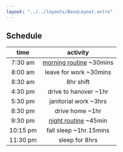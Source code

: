 ```yaml
---
layout: "../../layouts/BaseLayout.astro"
---
```

## Schedule
| time     | activity                                  |
|  :---:   |          :----:                           | 
| 7:30 am  | [morning routine](/posts/morning) ~30mins |
| 8:00 am  | leave for work ~30mins                    |
| 8:30 am  | 8hr shift                                 |
| 4:30 pm  | drive to hanover ~1hr                     |
| 5:30 pm  | janitorial work ~3hrs                     |
| 8:30 pm  | drive home ~1hr                           |
| 9:30 pm  | [night routine](/posts/night) ~45min      |
| 10:15 pm | fall sleep ~1hr.15mins                    |
| 11:30 pm | sleep for 8hrs                            |
